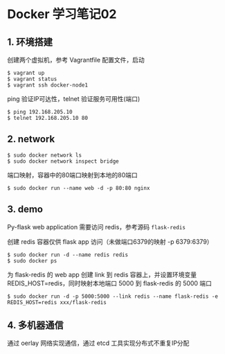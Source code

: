# Docker 学习笔记02

## 1. 环境搭建 

创建两个虚拟机，参考 Vagrantfile 配置文件，启动

```
$ vagrant up
$ vagrant status
$ vagrant ssh docker-node1
```

ping 验证IP可达性，telnet 验证服务可用性(端口)

```
$ ping 192.168.205.10
$ telnet 192.168.205.10 80
```

## 2. network 

```
$ sudo docker network ls
$ sudo docker network inspect bridge
```

端口映射，容器中的80端口映射到本地的80端口

```
$ sudo docker run --name web -d -p 80:80 nginx
```

## 3. demo

Py-flask web application 需要访问 redis，参考源码 `flask-redis`

创建 redis 容器仅供 flask app 访问（未做端口6379的映射 -p 6379:6379）

```
$ sudo docker run -d --name redis redis
$ sudo docker ps
```

为 flask-redis 的 web app 创建 link 到 redis 容器上，并设置环境变量 REDIS_HOST=redis，同时映射本地端口 5000 到 flask-redis 的 5000 端口

```
$ sudo docker run -d -p 5000:5000 --link redis --name flask-redis -e REDIS_HOST=redis xxx/flask-redis
```

## 4. 多机器通信

通过 oerlay 网络实现通信，通过 etcd 工具实现分布式不重复IP分配







